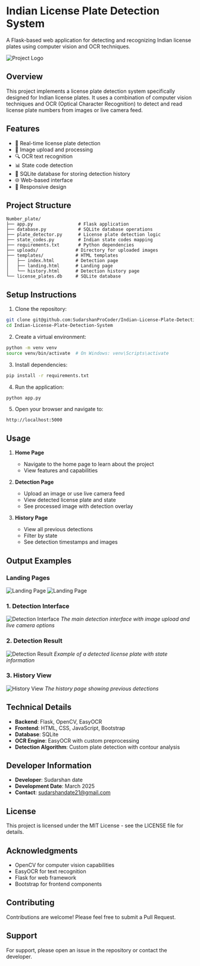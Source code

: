 # Indian License Plate Detection System

A Flask-based web application for detecting and recognizing Indian license plates using computer vision and OCR techniques.

![Project Logo](https://img.icons8.com/color/96/000000/car.png)

## Overview

This project implements a license plate detection system specifically designed for Indian license plates. It uses a combination of computer vision techniques and OCR (Optical Character Recognition) to detect and read license plate numbers from images or live camera feed.

## Features

- 🚗 Real-time license plate detection
- 📸 Image upload and processing
- 🔍 OCR text recognition
- 📊 State code detection
- 💾 SQLite database for storing detection history
- 🌐 Web-based interface
- 📱 Responsive design

## Project Structure

```
Number_plate/
├── app.py                 # Flask application
├── database.py            # SQLite database operations
├── plate_detector.py      # License plate detection logic
├── state_codes.py         # Indian state codes mapping
├── requirements.txt       # Python dependencies
├── uploads/              # Directory for uploaded images
├── templates/            # HTML templates
│   ├── index.html        # Detection page
│   ├── landing.html      # Landing page
│   └── history.html      # Detection history page
└── license_plates.db     # SQLite database
```

## Setup Instructions

1. Clone the repository:

```bash
git clone git@github.com:SudarshanProCoder/Indian-License-Plate-Detection-System.git
cd Indian-License-Plate-Detection-System
```

2. Create a virtual environment:

```bash
python -m venv venv
source venv/bin/activate  # On Windows: venv\Scripts\activate
```

3. Install dependencies:

```bash
pip install -r requirements.txt
```

4. Run the application:

```bash
python app.py
```

5. Open your browser and navigate to:

```
http://localhost:5000
```

## Usage

1. **Home Page**

   - Navigate to the home page to learn about the project
   - View features and capabilities

2. **Detection Page**

   - Upload an image or use live camera feed
   - View detected license plate and state
   - See processed image with detection overlay

3. **History Page**
   - View all previous detections
   - Filter by state
   - See detection timestamps and images

## Output Examples

### Landing Pages

![Landing Page](images/img2.png)
![Landing Page](images/img3.png)

### 1. Detection Interface

![Detection Interface](images/img4.png)
_The main detection interface with image upload and live camera options_

### 2. Detection Result

![Detection Result](images/img1.png)
_Example of a detected license plate with state information_

### 3. History View

![History View](images/img5.png)
_The history page showing previous detections_

## Technical Details

- **Backend**: Flask, OpenCV, EasyOCR
- **Frontend**: HTML, CSS, JavaScript, Bootstrap
- **Database**: SQLite
- **OCR Engine**: EasyOCR with custom preprocessing
- **Detection Algorithm**: Custom plate detection with contour analysis

## Developer Information

- **Developer**: Sudarshan date
- **Development Date**: March 2025
- **Contact**: sudarshandate21@gmail.com

## License

This project is licensed under the MIT License - see the LICENSE file for details.

## Acknowledgments

- OpenCV for computer vision capabilities
- EasyOCR for text recognition
- Flask for web framework
- Bootstrap for frontend components

## Contributing

Contributions are welcome! Please feel free to submit a Pull Request.

## Support

For support, please open an issue in the repository or contact the developer.
